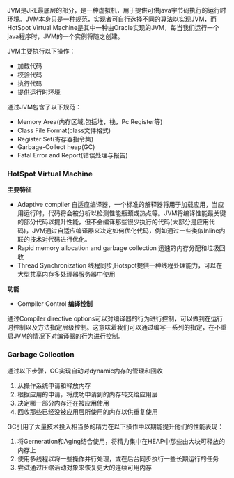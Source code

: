 JVM是JRE最底层的部分，是一种虚拟机，用于提供可供java字节码执行的运行时环境。JVM本身只是一种规范，实现者可自行选择不同的算法以实现JVM，而HotSpot Virtual Machine是其中一种由Oracle实现的JVM，每当我们运行一个java程序时，JVM的一个实例将随之创建。

JVM主要执行以下操作：
- 加载代码
- 校验代码
- 执行代码
- 提供运行时环境

通过JVM包含了以下规范：
- Memory Area(内存区域,包括堆，栈，Pc Register等)
- Class File Format(class文件格式)
- Register Set(寄存器指令集)
- Garbage-Collect heap(GC)
- Fatal Error and Report(错误处理与报告)

### HotSpot Virtual Machine ###

**主要特征**
- Adaptive compiler 自适应编译器，一个标准的解释器将用于加载应用，当应用运行时，代码将会被分析以检测性能瓶颈或热点等。JVM将编译性能最关键的部分代码以提升性能，但不会编译那些很少执行的代码(大部分是应用代码)，JVM通过自适应编译器来决定如何优化代码，例如通过一些类似Inline内联的技术对代码进行优化。
- Rapid memory allocation and garbage collection 迅速的内存分配和垃圾回收
- Thread Synchronization 线程同步,Hotspot提供一种线程处理能力，可以在大型共享内存多处理器服务器中使用

**功能**
- Compiler Control **编译控制**

通过Compiler directive options可以对编译器的行为进行控制，可以做到在运行时控制以及方法指定层级控制。这意味着我们可以通过编写一系列的指定，在不重启JVM的情况下对编译器的行为进行控制。


### Garbage Collection ###
通过以下步骤，GC实现自动对dynamic内存的管理和回收
1. 从操作系统申请和释放内存
2. 根据应用的申请，将成功申请到的内存转交给应用层
3. 决定哪一部分内存还在被应用使用
4. 回收那些已经没被应用层所使用的内存以供重复使用

GC引用了大量技术投入相当多的精力在以下操作中以期能提升他们的性能表现：
1. 将Gerneration和Aging结合使用，将精力集中在HEAP中那些由大块可释放的内存上
2. 使用多线程以将一些操作并行处理，或在后台同步执行一些长期运行的任务
3. 尝试通过压缩活动对象来恢复更大的连续可用内存
